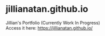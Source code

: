 # jillianatan.github.io
Jillian's Portfolio (Currently Work In Progress)
<br>
Access it here: https://jillianatan.github.io/
